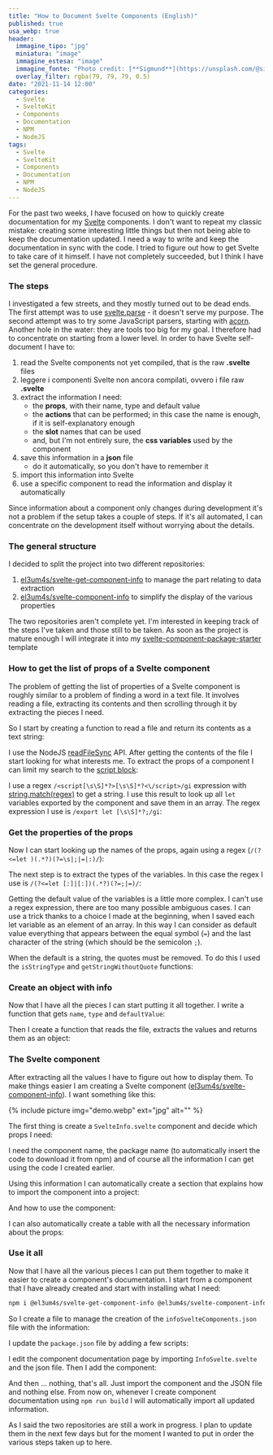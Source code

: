 ```yaml
---
title: "How to Document Svelte Components (English)"
published: true
usa_webp: true
header:
  immagine_tipo: "jpg"
  miniatura: "image"
  immagine_estesa: "image"
  immagine_fonte: "Photo credit: [**Sigmund**](https://unsplash.com/@sigmund)"
  overlay_filter: rgba(79, 79, 79, 0.5)
date: "2021-11-14 12:00"
categories:
  - Svelte
  - SvelteKit
  - Components
  - Documentation
  - NPM
  - NodeJS
tags:
  - Svelte
  - SvelteKit
  - Components
  - Documentation
  - NPM
  - NodeJS
---
```


For the past two weeks, I have focused on how to quickly create documentation for my [Svelte](https://svelte.dev/) components. I don't want to repeat my classic mistake: creating some interesting little things but then not being able to keep the documentation updated. I need a way to write and keep the documentation in sync with the code. I tried to figure out how to get Svelte to take care of it himself. I have not completely succeeded, but I think I have set the general procedure.

### The steps

I investigated a few streets, and they mostly turned out to be dead ends. The first attempt was to use [svelte.parse](https://svelte.dev/docs#svelte_parse) - it doesn't serve my purpose. The second attempt was to try some JavaScript parsers, starting with [acorn](https://github.com/acornjs/acorn). Another hole in the water: they are tools too big for my goal. I therefore had to concentrate on starting from a lower level. In order to have Svelte self-document I have to:

1. read the Svelte components not yet compiled, that is the raw **.svelte** files
2. leggere i componenti Svelte non ancora compilati, ovvero i file raw **.svelte**
3. extract the information I need:
   - the **props**, with their name, type and default value
   - the **actions** that can be performed; in this case the name is enough, if it is self-explanatory enough
   - the **slot** names that can be used
   - and, but I'm not entirely sure, the **css variables** used by the component
4. save this information in a **json** file
   - do it automatically, so you don't have to remember it
5. import this information into Svelte
6. use a specific component to read the information and display it automatically

Since information about a component only changes during development it's not a problem if the setup takes a couple of steps. If it's all automated, I can concentrate on the development itself without worrying about the details.

### The general structure

I decided to split the project into two different repositories:

1. [el3um4s/svelte-get-component-info](https://github.com/el3um4s/svelte-get-component-info) to manage the part relating to data extraction
2. [el3um4s/svelte-component-info](https://github.com/el3um4s/svelte-component-info) to simplify the display of the various properties

The two repositories aren't complete yet. I'm interested in keeping track of the steps I've taken and those still to be taken. As soon as the project is mature enough I will integrate it into my [svelte-component-package-starter](https://github.com/el3um4s/svelte-component-package-starter) template

### How to get the list of props of a Svelte component

The problem of getting the list of properties of a Svelte component is roughly similar to a problem of finding a word in a text file. It involves reading a file, extracting its contents and then scrolling through it by extracting the pieces I need.

So I start by creating a function to read a file and return its contents as a text string:

<script src="https://gist.github.com/el3um4s/971052655845fab19be97d4f2312eceb.js"></script>

I use the NodeJS [readFileSync](https://nodejs.org/api/fs.html#fsreadfilesyncpath-options) API. After getting the contents of the file I start looking for what interests me. To extract the props of a component I can limit my search to the [script block](https://svelte.dev/docs#script):

<script src="https://gist.github.com/el3um4s/1103f41f3dbf6cccde09a908ac678b23.js"></script>

I use a regex `/<script[\s\S]*?>[\s\S]*?<\/script>/gi` expression with [string.match(regex)](https://developer.mozilla.org/en-US/docs/Web/JavaScript/Reference/Global_Objects/String/match) to get a string. I use this result to look up all `let` variables exported by the component and save them in an array. The regex expression I use is `/export let [\s\S]*?;/gi`:

<script src="https://gist.github.com/el3um4s/ee611ba2011e24cb037d1bf4f3b15c89.js"></script>

### Get the properties of the props

Now I can start looking up the names of the props, again using a regex (`/(?<=let )(.*?)(?=\s|;|=|:)/`):

<script src="https://gist.github.com/el3um4s/01dd17a385c1ea77241fb7e1079cdc16.js"></script>

The next step is to extract the types of the variables. In this case the regex I use is `/(?<=let [:]|[:])(.*?)(?=;|=)/`:

<script src="https://gist.github.com/el3um4s/e830fcf2f1b0abc4a6f30c73c13ae979.js"></script>

Getting the default value of the variables is a little more complex. I can't use a regex expression, there are too many possible ambiguous cases. I can use a trick thanks to a choice I made at the beginning, when I saved each let variable as an element of an array. In this way I can consider as default value everything that appears between the equal symbol (`=`) and the last character of the string (which should be the semicolon `;`).

<script src="https://gist.github.com/el3um4s/30dec60df01c35c82c6d6caae48e9576.js"></script>

When the default is a string, the quotes must be removed. To do this I used the `isStringType` and `getStringWithoutQuote` functions:

<script src="https://gist.github.com/el3um4s/11af711c847d40a2c64a8541157bc9a4.js"></script>

### Create an object with info

Now that I have all the pieces I can start putting it all together. I write a function that gets `name`, `type` and `defaultValue`:

<script src="https://gist.github.com/el3um4s/289938f3cb5ebe1b05995172a5f2c6ad.js"></script>

Then I create a function that reads the file, extracts the values and returns them as an object:

<script src="https://gist.github.com/el3um4s/f65c76e6ec7e2d2bc0b9bc511adfe7ae.js"></script>

### The Svelte component

After extracting all the values I have to figure out how to display them. To make things easier I am creating a Svelte component ([el3um4s/svelte-component-info](https://github.com/el3um4s/svelte-component-info)). I want something like this:

{% include picture img="demo.webp" ext="jpg" alt="" %}

The first thing is create a `SvelteInfo.svelte` component and decide which props I need:

<script src="https://gist.github.com/el3um4s/01c06b7e3b8503fd8d1eec2cd0558c99.js"></script>

I need the component name, the package name (to automatically insert the code to download it from npm) and of course all the information I can get using the code I created earlier.

Using this information I can automatically create a section that explains how to import the component into a project:

<script src="https://gist.github.com/el3um4s/7ea7902312e10cc89f6846ae4a58efea.js"></script>

And how to use the component:

<script src="https://gist.github.com/el3um4s/16eac9d3923b5fe527e6bb1ec06b8a89.js"></script>

I can also automatically create a table with all the necessary information about the props:

<script src="https://gist.github.com/el3um4s/4e4c619d53aeb9e2bee03e4125cfff79.js"></script>

### Use it all

Now that I have all the various pieces I can put them together to make it easier to create a component's documentation. I start from a component that I have already created and start with installing what I need:

```bash
npm i @el3um4s/svelte-get-component-info @el3um4s/svelte-component-info
```

So I create a file to manage the creation of the `infoSvelteComponents.json` file with the information:

<script src="https://gist.github.com/el3um4s/a05fe133e2ee88f30cd8aa846f711f37.js"></script>

I update the `package.json` file by adding a few scripts:

<script src="https://gist.github.com/el3um4s/7b33cdc9eacdc45c4687baacbd26721b.js"></script>

I edit the component documentation page by importing `InfoSvelte.svelte` and the json file. Then I add the component:

<script src="https://gist.github.com/el3um4s/00a8a1d9462d7da90b51dff525777020.js"></script>

And then ... nothing, that's all. Just import the component and the JSON file and nothing else. From now on, whenever I create component documentation using `npm run build` I will automatically import all updated information.

As I said the two repositories are still a work in progress. I plan to update them in the next few days but for the moment I wanted to put in order the various steps taken up to here.
